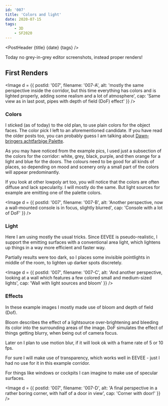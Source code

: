 ```yaml
---
id: '007'
title: 'Colors and light'
date: 2020-07-15
tags:
    - 3D
    - SF2020
---
```




<script>
    import Image from '$lib/Image.svelte'
	import PostHeader from '$lib/PostHeader.svelte'
</script>



<PostHeader {title} {date} {tags} />

Today no grey-in-grey editor screenshots, instead proper renders!

## First Renders

<Image d = {{ postId: '007', filename: '007-A',
	alt: 'mostly the same perspective inside the corridor, but this time everything has colors and is lighted properly, adding some realism and a lot of atmosphere',
	cap: 'Same view as in last post, pipes with depth of field (DoF) effect'
}} />

### Colors

I sticked (as of today) to the old plan, to use plain colors for the object faces. The color pick I left to an aforementioned candidate. If you have read the older posts too, you can probably guess I am talking about <a href="https://lospec.com/palette-list/dawnbringers-8-color" target="_blank" rel="noopener noreferrer">Dawn&shy;bringers acht&shy;farbige Palette</a>.

As you may have noticed from the example pics, I used just a subsection of the colors for the corridor: white, grey, black, purple, and then orange for a light and blue for the doors. The colours need to be good for all kinds of places, so depending on mood and scenery only a small part of the colors will appear predominantly.

If you look at other lowpoly art too, you will notice that the colors are often diffuse and lack specularity. I will mostly do the same. But light sources for example are emitting one of the palette colors.

<Image d = {{ postId: '007', filename: '007-B',
	alt: 'Another perspective, now a wall-mounted console is in focus, slightly blurred',
	cap: 'Console with a lot of DoF'
}} />

### Light

Here I am using mostly the usual tricks. Since EEVEE is pseudo-realistic, I support the emitting surfaces with a conventional area light, which lightens up things in a way more efficient and faster way.

Partially results were too dark, so I places some invisible pointlights in middle of the room, to lighten up darker spots discretely.

<Image d = {{ postId: '007', filename: '007-C',
	alt: 'And another perspective, looking at a wall which features a few colored small and medium-sized lights',
	cap: 'Wall with light sources and bloom'
}} />

### Effects

In these example images I mostly made use of bloom and depth of field (Dof).

Bloom describes the effect of a lightsource over-brightening and bleeding its color into the surrounding areas of the image. DoF simulates the effect of things getting blurry, when being out of camera focus.

Later on I plan to use motion blur, if it will look ok with a frame rate of 5 or 10 fps.

For sure I will make use of transparency, which works well in EEVEE - just I had no use for it in this example corridor.

For things like windows or cockpits I can imagine to make use of specular surfaces.

<Image d = {{ postId: '007', filename: '007-D',
	alt: 'A final perspective in a rather boring corner, with half of a door in view',
	cap: 'Corner with door!'
}} />